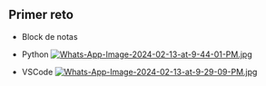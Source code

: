 ## Primer reto

- Block de notas

- Python
[![Whats-App-Image-2024-02-13-at-9-44-01-PM.jpg](https://i.postimg.cc/xdY17hK1/Whats-App-Image-2024-02-13-at-9-44-01-PM.jpg)](https://postimg.cc/68jK4Hjk)
- VSCode
[![Whats-App-Image-2024-02-13-at-9-29-09-PM.jpg](https://i.postimg.cc/VN5jSJVt/Whats-App-Image-2024-02-13-at-9-29-09-PM.jpg)](https://postimg.cc/3y5yVx7r)
